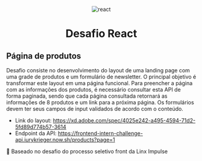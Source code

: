 <div align="center" >
  
![react](https://user-images.githubusercontent.com/65184920/186041437-83c8cc26-19b3-4008-8e32-aac12b5e3ca4.png)
 # Desafio React 
  
 </div>
 
##  Página de produtos
Desafio consiste no desenvolvimento do layout de uma landing page com uma grade de produtos e um formulário de newsletter. O principal objetivo é transformar este layout em uma página funcional. Para preencher a página com as informações dos produtos, é necessário consultar esta API de forma paginada, sendo que cada página consultada retornará as informações de 8 produtos e um link para a próxima página. Os formulários devem ter seus campos de input validados de acordo com o conteúdo.

- Link do layout: https://xd.adobe.com/spec/4025e242-a495-4594-71d2-5fd89d774b57-3614
- Endpoint da API: https://frontend-intern-challenge-api.iurykrieger.now.sh/products?page=1

📍 Baseado no desafio do processo seletivo front da Linx Impulse 









